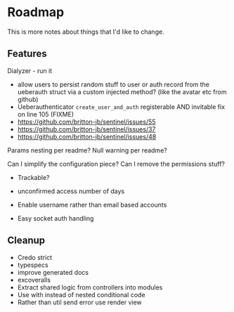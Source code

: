 # Roadmap
This is more notes about things that I'd like to change.

## Features
Dialyzer - run it

- allow users to persist random stuff to user or auth record from the ueberauth struct
  via a custom injected method? (like the avatar etc from github)
- Ueberauthenticator `create_user_and_auth` registerable AND invitable fix on line 105 (FIXME)
- https://github.com/britton-jb/sentinel/issues/55
- https://github.com/britton-jb/sentinel/issues/37
- https://github.com/britton-jb/sentinel/issues/48

Params nesting per readme?
Null warning per readme?

Can I simplify the configuration piece?
Can I remove the permissions stuff?

- Trackable?
- unconfirmed access number of days

- Enable username rather than email based accounts

- Easy socket auth handling

## Cleanup
- Credo strict
- typespecs
- improve generated docs
- excoveralls
- Extract shared logic from controllers into modules
- Use with instead of nested conditional code
- Rather than util send error use render view
